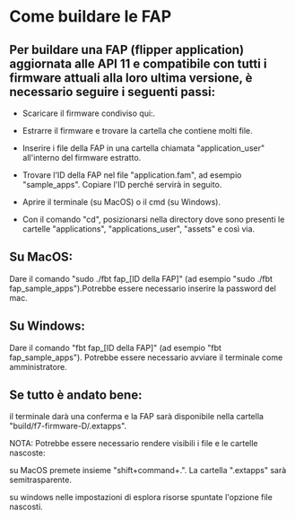 # Come buildare le FAP
## Per buildare una FAP (flipper application) aggiornata alle API 11 e compatibile con tutti i firmware attuali alla loro ultima versione, è necessario seguire i seguenti passi:

- Scaricare il firmware condiviso qui:.

- Estrarre il firmware e trovare la cartella che contiene molti file.

- Inserire i file della FAP in una cartella chiamata "application_user" all'interno del firmware estratto.

- Trovare l'ID della FAP nel file "application.fam", ad esempio "sample_apps". Copiare l'ID perché servirà in seguito.

- Aprire il terminale (su MacOS) o il cmd (su Windows).

- Con il comando "cd", posizionarsi nella directory dove sono presenti le cartelle "applications", "applications_user", "assets" e così via.

## Su MacOS:

Dare il comando "sudo ./fbt fap_[ID della FAP]" (ad esempio "sudo ./fbt fap_sample_apps").Potrebbe essere necessario inserire la password del mac.

## Su Windows:

Dare il comando "fbt fap_[ID della FAP]" (ad esempio "fbt fap_sample_apps"). Potrebbe essere necessario avviare il terminale come amministratore.

## Se tutto è andato bene:
il terminale darà una conferma e la FAP sarà disponibile nella cartella "build/f7-firmware-D/.extapps".

NOTA: Potrebbe essere necessario rendere visibili i file e le cartelle nascoste:

su MacOS premete insieme "shift+command+.". La cartella ".extapps" sarà semitrasparente.

su windows nelle impostazioni di esplora risorse spuntate l'opzione file nascosti.
